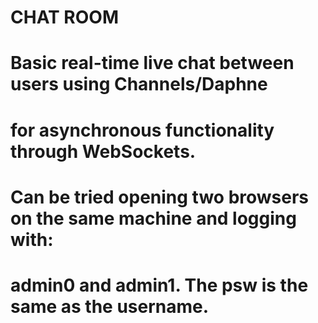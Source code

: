 # CHAT ROOM
# Basic real-time live chat between users using Channels/Daphne
# for asynchronous functionality through WebSockets.

# Can be tried opening two browsers on the same machine and logging with:
# admin0 and admin1. The psw is the same as the username.
